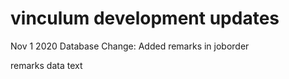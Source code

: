 # vinculum development updates

Nov 1 2020 Database Change:
Added remarks in joborder

remarks data text